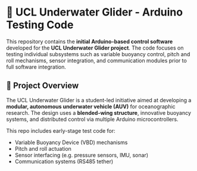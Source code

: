# 🌊 UCL Underwater Glider - Arduino Testing Code

This repository contains the **initial Arduino-based control software** developed for the **UCL Underwater Glider project**. The code focuses on testing individual subsystems such as variable buoyancy control, pitch and roll mechanisms, sensor integration, and communication modules prior to full software integration.

## 🚀 Project Overview
The UCL Underwater Glider is a student-led initiative aimed at developing a **modular, autonomous underwater vehicle (AUV)** for oceanographic research. The design uses a **blended-wing structure**, innovative buoyancy systems, and distributed control via multiple Arduino microcontrollers.

This repo includes early-stage test code for:
- Variable Buoyancy Device (VBD) mechanisms
- Pitch and roll actuation
- Sensor interfacing (e.g. pressure sensors, IMU, sonar)
- Communication systems (RS485 tether)


